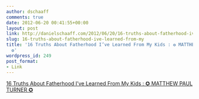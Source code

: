 ```yaml
---
author: dschaaff
comments: true
date: 2012-06-20 00:41:55+00:00
layout: post
link: http://danielschaaff.com/2012/06/20/16-truths-about-fatherhood-ive-learned-from-my/
slug: 16-truths-about-fatherhood-ive-learned-from-my
title: '16 Truths About Fatherhood I’ve Learned From My Kids : ✪ MATTHEW PAUL TURNER
  ✪'
wordpress_id: 249
post_format:
- Link
---
```


[16 Truths About Fatherhood I’ve Learned From My Kids : ✪ MATTHEW PAUL TURNER ✪](http://matthewpaulturner.net/entertainment/people/16-truths-about-fatherhood-ive-learned-from-my-kids/)
